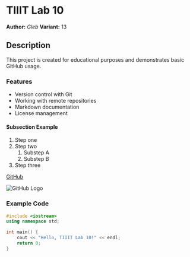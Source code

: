# TIIIT Lab 10
**Author:** *Gleb*
**Variant:** 13

## Description
This project is created for educational purposes and demonstrates basic GitHub usage.

### Features
- Version control with Git
- Working with remote repositories
- Markdown documentation
- License management

#### Subsection Example
1. Step one
2. Step two
   1. Substep A
   2. Substep B
3. Step three

[GitHub](https://github.com)

![GitHub Logo](https://github.githubassets.com/images/modules/logos_page/GitHub-Mark.png)

### Example Code
```cpp
#include <iostream>
using namespace std;

int main() {
    cout << "Hello, TIIIT Lab 10!" << endl;
    return 0;
}
```
